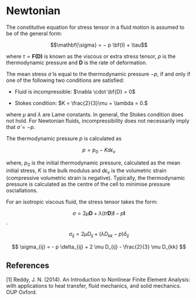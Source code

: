 # Newtonian

The constitutive equation for stress tensor in a fluid motion is assumed to be of the
general form:

$$\mathbf{\sigma} = − p \bf{I} + \tau$$

where $\tau = \mathbf{F(D)}$ is known as the viscous or extra stress tensor, $p$ is the thermodynamic pressure and $\mathbf{D}$ is the rate of deformation.

The mean stress $\tilde \sigma$ is equal to the thermodynamic pressure $−p$, if and only if one
of the following two conditions are satisfied:

   * Fluid is incompressible: $\nabla \cdot \bf{D} = 0$

   * Stokes condition: $K = \frac{2}{3}\mu + \lambda = 0.$

where $\mu$ and $\lambda$ are Lame constants. In general, the Stokes condition does not hold. For Newtonian fluids, incompressibility does not necessarily imply that $\tilde \sigma = − p$. 

The thermodynamic pressure $p$ is calculated as

$$p = p_0 - K d\epsilon_v$$

where, $p_0$ is the initial thermodynamic pressure, calculated as the mean initial stress,
$K$ is the bulk modulus and $d\epsilon_v$ is the volumetric strain (compressive volumetric strain
is negative). Typically, the thermodynamic pressure is calculated as the centre of the cell
to minimise pressure osciallations.


For an isotropic viscous fluid, the stress tensor takes the form:

$$ \sigma = 2 \mu \mathbf{D} + \lambda(tr \mathbf{D})\mathbf{I} - p\mathbf{I} $$.

$$ \sigma_{ij} = 2 \mu D_{ij} + (\lambda D_{kk} - p) \delta_{ij} $$

$$ \sigma_{ij} = - p \delta_{ij} + 2 \mu D_{ij} - \frac{2}{3} \mu D_{kk}  $$

## References

[1] Reddy, J. N. (2014). An Introduction to Nonlinear Finite Element Analysis: with applications to heat transfer, fluid mechanics, and solid mechanics. OUP Oxford.
